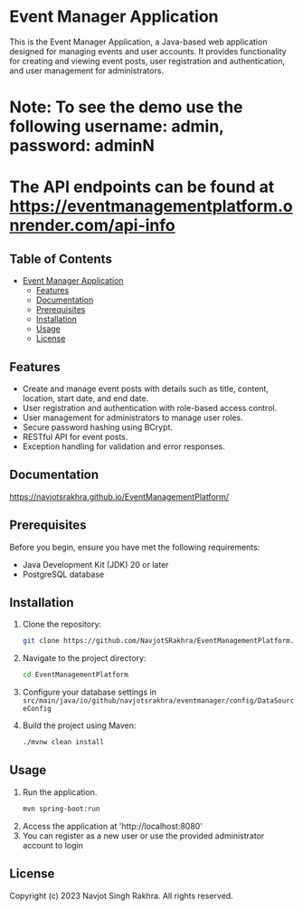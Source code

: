 # Event Manager Application

This is the Event Manager Application, a Java-based web application designed for managing events and user accounts. It
provides functionality for creating and viewing event posts, user registration and authentication, and user management
for administrators.

# Note: To see the demo use the following username: admin, password: adminN
# The API endpoints can be found at https://eventmanagementplatform.onrender.com/api-info

## Table of Contents

<!-- TOC -->

* [Event Manager Application](#event-manager-application)
    * [Features](#features)
    * [Documentation](#documentation)
    * [Prerequisites](#prerequisites)
    * [Installation](#installation)
    * [Usage](#usage)
    * [License](#license)

<!-- TOC -->

## Features

- Create and manage event posts with details such as title, content, location, start date, and end date.
- User registration and authentication with role-based access control.
- User management for administrators to manage user roles.
- Secure password hashing using BCrypt.
- RESTful API for event posts.
- Exception handling for validation and error responses.

## Documentation

https://navjotsrakhra.github.io/EventManagementPlatform/

## Prerequisites

Before you begin, ensure you have met the following requirements:

- Java Development Kit (JDK) 20 or later
- PostgreSQL database

## Installation

1. Clone the repository:

   ```sh
   git clone https://github.com/NavjotSRakhra/EventManagementPlatform.git

2. Navigate to the project directory:
   ```sh
   cd EventManagementPlatform

3. Configure your database settings in `src/main/java/io/github/navjotsrakhra/eventmanager/config/DataSourceConfig`

4. Build the project using Maven:
   ```sh
   ./mvnw clean install

## Usage

1. Run the application.
   ```sh
   mvn spring-boot:run

2. Access the application at 'http://localhost:8080'
3. You can register as a new user or use the provided administrator account to login

## License

Copyright (c) 2023 Navjot Singh Rakhra. All rights reserved.
